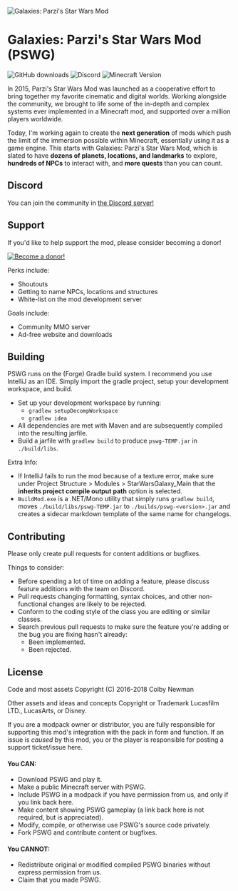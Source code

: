![Galaxies: Parzi's Star Wars Mod](https://raw.githubusercontent.com/parzivail/StarWarsGalaxy/master/resources/images/logo_big.png "Galaxies: Parzi's Star Wars Mod")

# Galaxies: Parzi's Star Wars Mod (PSWG)

![GitHub downloads](https://img.shields.io/github/downloads/Parzivail-Modding-Team/PSWG/total.svg) 
![Discord](https://img.shields.io/discord/412945916476129280.svg)
![Minecraft Version](https://img.shields.io/badge/Minecraft-1.7.10-yellow.svg)


In 2015, Parzi's Star Wars Mod was launched as a cooperative effort to bring together my favorite cinematic and digital worlds. Working alongside the community, we brought to life some of the in-depth and complex systems ever implemented in a Minecraft mod, and supported over a million players worldwide.

Today, I'm working again to create the **next generation** of mods which push the limit of the immersion possible within Minecraft, essentially using it as a game engine. This starts with Galaxies: Parzi's Star Wars Mod, which is slated to have **dozens of planets, locations, and landmarks** to explore, **hundreds of NPCs** to interact with, and **more quests** than you can count.

## Discord
You can join the community in [the Discord server!](https://discord.gg/54MVQZZ)

## Support
If you'd like to help support the mod, please consider becoming a donor!

[![Become a donor!](https://c5.patreon.com/external/logo/become_a_patron_button.png)](https://www.patreon.com/bePatron?u=8079542)

Perks include:
* Shoutouts
* Getting to name NPCs, locations and structures
* White-list on the mod development server

Goals include:
* Community MMO server
* Ad-free website and downloads

## Building
PSWG runs on the (Forge) Gradle build system. I recommend you use IntelliJ as an IDE. Simply import the gradle project, setup your development workspace, and build.

* Set up your development workspace by running:
    * `gradlew setupDecompWorkspace`
    * `gradlew idea`
* All dependencies are met with Maven and are subsequently compiled into the resulting jarfile.
* Build a jarfile with `gradlew build` to produce `pswg-TEMP.jar` in `./build/libs`. 

Extra Info:

* If IntelliJ fails to run the mod because of a texture error, make sure under Project Structure > Modules > StarWarsGalaxy_Main that the **inherits project compile output path** option is selected.
* `BuildMod.exe` is a .NET/Mono utility that simply runs `gradlew build`, moves `./build/libs/pswg-TEMP.jar` to `./builds/pswg-<version>.jar` and creates a sidecar markdown template of the same name for changelogs.

## Contributing
Please only create pull requests for content additions or bugfixes.

Things to consider:

* Before spending a lot of time on adding a feature, please discuss feature additions with the team on Discord. 
* Pull requests changing formatting, syntax choices, and other non-functional changes are likely to be rejected.
* Conform to the coding style of the class you are editing or similar classes.
* Search previous pull requests to make sure the feature you're adding or the bug you are fixing hasn't already:
    * Been implemented.
    * Been rejected.

## License
Code and most assets Copyright (C) 2016-2018 Colby Newman

Other assets and ideas and concepts Copyright or Trademark Lucasfilm LTD., LucasArts, or Disney.

If you are a modpack owner or distributor, you are fully responsible for supporting this mod's integration with the pack in form and function. If an issue is *caused* by this mod, you or the player is responsible for posting a support ticket/issue here.

#### You CAN:

* Download PSWG and play it.
* Make a public Minecraft server with PSWG.
* Include PSWG in a modpack if you have permission from us, and only if you link back here.
* Make content showing PSWG gameplay (a link back here is not required, but is appreciated).
* Modify, compile, or otherwise use PSWG's source code privately.
* Fork PSWG and contribute content or bugfixes.

#### You CANNOT:

* Redistribute original or modified compiled PSWG binaries without express permission from us.
* Claim that you made PSWG.
